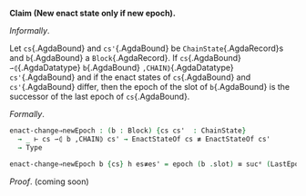 <!--
```agda

{-# OPTIONS --safe #-}

open import Ledger.Conway.Specification.Abstract
open import Ledger.Conway.Specification.Transaction

module Ledger.Conway.Specification.Chain.Properties.EpochStep
  (txs : _) (open TransactionStructure txs)
  (abs : AbstractFunctions txs)
  where

open import Ledger.Conway.Specification.Chain txs abs
open import Ledger.Conway.Specification.Enact govStructure
open import Ledger.Conway.Specification.Epoch txs abs
open import Ledger.Prelude
open Block
```
-->

**Claim (New enact state only if new epoch).**

*Informally*.

Let `cs`{.AgdaBound} and `cs'`{.AgdaBound} be `ChainState`{.AgdaRecord}s
and `b`{.AgdaBound} a `Block`{.AgdaRecord}.
If `cs`{.AgdaBound} `⇀⦇`{.AgdaDatatype} `b`{.AgdaBound} `,CHAIN⦈`{.AgdaDatatype} `cs'`{.AgdaBound} and
if the enact states of `cs`{.AgdaBound} and `cs'`{.AgdaBound} differ, then
the epoch of the slot of `b`{.AgdaBound} is the successor of the last epoch of `cs`{.AgdaBound}.

*Formally*.

```agda
enact-change⇒newEpoch : (b : Block) {cs cs'  : ChainState}
  → _ ⊢ cs ⇀⦇ b ,CHAIN⦈ cs' → EnactStateOf cs ≢ EnactStateOf cs'
  → Type

enact-change⇒newEpoch b {cs} h es≢es' = epoch (b .slot) ≡ sucᵉ (LastEpochOf cs)
```

*Proof*. (coming soon)
